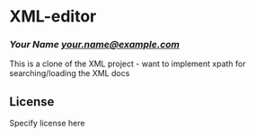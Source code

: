 # XML-editor
### _Your Name <your.name@example.com>_

This is a clone of the XML project - want to implement xpath for searching/loading the XML docs

## License

Specify license here

